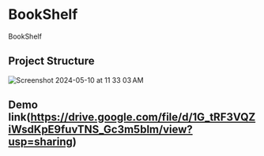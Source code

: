# BookShelf
BookShelf 

## Project Structure
![Screenshot 2024-05-10 at 11 33 03 AM](https://github.com/sanjaysupanch/BookShelf/assets/33094031/6b0aec68-aeb5-4218-bb90-0125aed46be6)

## Demo link(https://drive.google.com/file/d/1G_tRF3VQZiWsdKpE9fuvTNS_Gc3m5blm/view?usp=sharing)
